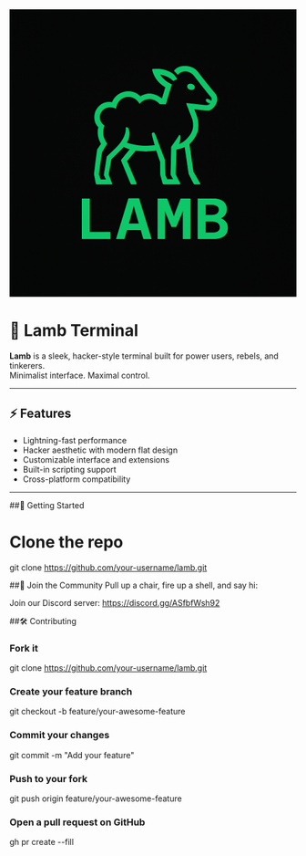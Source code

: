 <img src="lamb logo.png" width="2000" alt="LAMB logo" />

# 🐑 Lamb Terminal

**Lamb** is a sleek, hacker-style terminal built for power users, rebels, and tinkerers.  
Minimalist interface. Maximal control.

---

## ⚡ Features

- Lightning-fast performance  
- Hacker aesthetic with modern flat design  
- Customizable interface and extensions  
- Built-in scripting support  
- Cross-platform compatibility  

---

##🚀 Getting Started
# Clone the repo
git clone https://github.com/your-username/lamb.git

##👥 Join the Community
Pull up a chair, fire up a shell, and say hi:

Join our Discord server:
https://discord.gg/ASfbfWsh92

##🛠️ Contributing
### Fork it
git clone https://github.com/your-username/lamb.git

### Create your feature branch
git checkout -b feature/your-awesome-feature

### Commit your changes
git commit -m "Add your feature"

### Push to your fork
git push origin feature/your-awesome-feature

### Open a pull request on GitHub
gh pr create --fill
